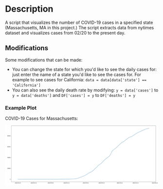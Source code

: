 # Description
A script that visualizes the number of COVID-19 cases in a specified state (Massachusetts, MA in this project.) The script extracts data from nytimes dataset and visualizes cases from 02/20 to the present day.

## Modifications
Some modifications that can be made: 
- You can change the state for which you'd like to see the daily cases for: just enter the name of a state you'd like to see the cases for. For example to see cases for California:  `data = data[data['state'] == 'California']`
- You can also see the daily death rate by modifying:
`y = data['cases']` to `y = data['deaths']` 
and 
`DF['cases'] = y` to `DF['deaths'] = y`  


### Example Plot
COVID-19 Cases for Massachusetts:

![Mass](https://github.com/rrafay/COVID19-tracker/blob/master/plot.png)
